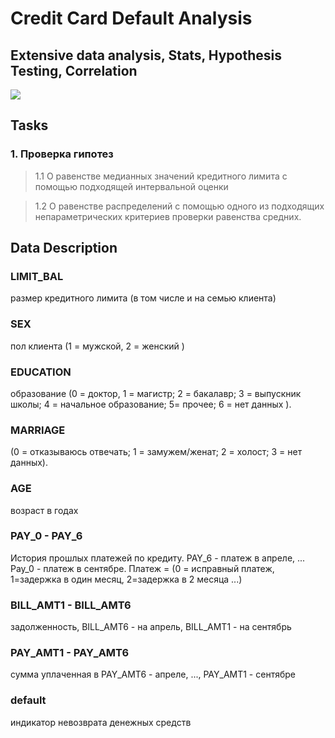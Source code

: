 # Credit Card Default Analysis

## Extensive data analysis, Stats, Hypothesis Testing, Correlation

![](https://img-a.udemycdn.com/course/480x270/260066_a43b_3.jpg)

## Tasks

### 1. Проверка гипотез

> 1.1 О равенстве медианных значений кредитного лимита с помощью подходящей интервальной оценки 

> 1.2 О равенстве распределений с помощью одного из подходящих непараметрических критериев проверки равенства средних.

## Data Description

### LIMIT_BAL 
размер кредитного лимита (в том числе и на семью клиента)

### SEX 
пол клиента (1 = мужской, 2 = женский )

### EDUCATION
образование (0 = доктор, 1 = магистр; 2 = бакалавр; 3 = выпускник школы; 4 = начальное образование; 5= прочее; 6 = нет данных ).

### MARRIAGE
(0 = отказываюсь отвечать; 1 = замужем/женат; 2 = холост; 3 = нет данных).

### AGE
возраст в годах

### PAY_0 - PAY_6
История прошлых платежей по кредиту. PAY_6 - платеж в апреле, ... Pay_0 - платеж в сентябре. Платеж = (0 = исправный платеж, 1=задержка в один месяц, 2=задержка в 2 месяца ...)

### BILL_AMT1 - BILL_AMT6
задолженность, BILL_AMT6 - на апрель, BILL_AMT1 - на сентябрь

### PAY_AMT1 - PAY_AMT6
сумма уплаченная в PAY_AMT6 - апреле, ..., PAY_AMT1 - сентябре

### default
индикатор невозврата денежных средств

